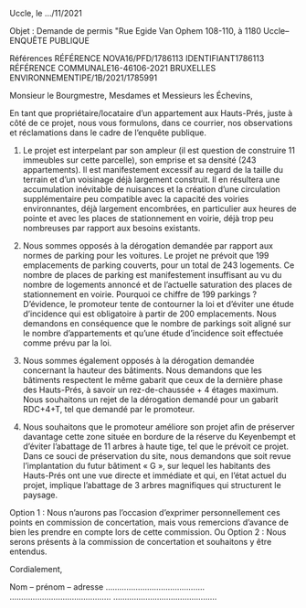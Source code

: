 Uccle, le …/11/2021

Objet : Demande de permis "Rue Egide Van Ophem 108-110, à 1180 Uccle– ENQUÊTE PUBLIQUE  

Références
RÉFÉRENCE NOVA16/PFD/1786113
IDENTIFIANT1786113
RÉFÉRENCE COMMUNALE16-46106-2021
BRUXELLES ENVIRONNEMENTIPE/1B/2021/1785991

Monsieur le Bourgmestre, Mesdames et Messieurs les Échevins,

En tant que propriétaire/locataire d’un appartement aux Hauts-Prés, juste à côté de ce projet, nous vous formulons, dans ce courrier, nos observations et réclamations dans le cadre de l’enquête publique.  

1)	Le projet est interpelant par son ampleur (il est question de construire 11 immeubles sur cette parcelle), son emprise et sa densité (243 appartements). Il est manifestement excessif au regard de la taille du terrain et d’un voisinage déjà largement construit. Il en résultera une accumulation inévitable de nuisances et la création d’une circulation supplémentaire peu compatible avec la capacité des voiries environnantes, déjà largement encombrées, en particulier aux heures de pointe et avec les places de stationnement en voirie, déjà trop peu nombreuses par rapport aux besoins existants.

2)	Nous sommes opposés à la dérogation demandée par rapport aux normes de parking pour les voitures. Le projet ne prévoit que 199 emplacements de parking couverts, pour un total de 243 logements. Ce nombre de places de parking est manifestement insuffisant au vu du nombre de logements annoncé et de l’actuelle saturation des places de stationnement en voirie. Pourquoi  ce chiffre de 199 parkings ? D’évidence, le promoteur tente de contourner la loi et d’éviter une étude d’incidence qui est obligatoire à partir de 200 emplacements. Nous demandons en conséquence que le nombre de parkings soit aligné sur le nombre d’appartements et qu’une étude d’incidence soit effectuée comme prévu par la loi. 

3)	Nous sommes également opposés à la dérogation demandée concernant la hauteur des bâtiments. Nous demandons que les bâtiments respectent le même gabarit que ceux de la dernière phase des Hauts-Prés, à savoir un rez-de-chaussée + 4 étages maximum. Nous souhaitons un rejet de la dérogation demandé pour un gabarit RDC+4+T, tel que demandé par le promoteur. 

4)	Nous souhaitons que le promoteur améliore son projet afin de préserver davantage cette zone située en bordure de la réserve du Keyenbempt et d’éviter l’abattage de 11 arbres à haute tige, tel que le prévoit ce projet. Dans ce souci de préservation du site, nous demandons que soit revue l’implantation du futur bâtiment « G », sur lequel les habitants des Hauts-Prés ont une vue directe et immédiate et qui, en l’état actuel du projet, implique l’abattage de 3 arbres magnifiques qui structurent le paysage.

Option 1 : Nous n’aurons pas l’occasion d’exprimer personnellement ces points en commission de concertation, mais vous remercions d’avance de bien les prendre en compte lors de cette commission. 
Ou Option 2 : Nous serons présents à la commission de concertation et souhaitons y être entendus.

Cordialement,

Nom – prénom – adresse
…………………………………….
……………………………………..
………………………………………
